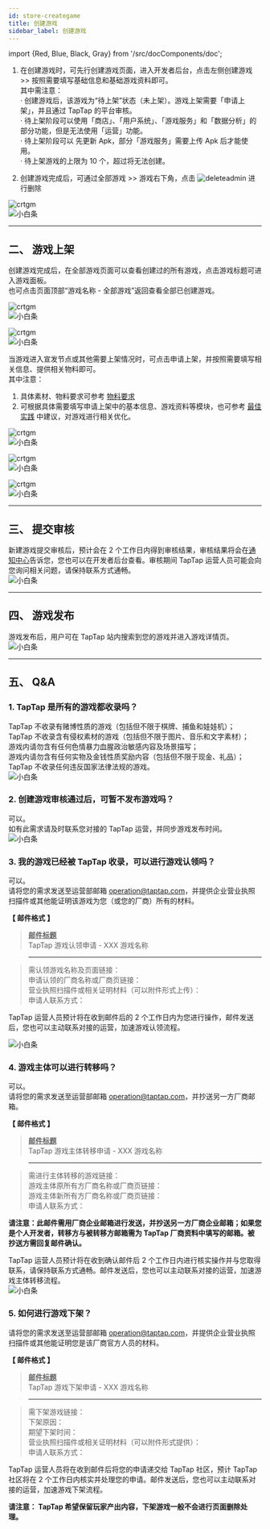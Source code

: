 ```yaml
---
id: store-creategame
title: 创建游戏
sidebar_label: 创建游戏
---
```


import {Red, Blue, Black, Gray} from '/src/docComponents/doc';

1. 在创建游戏时，可先行创建游戏页面，进入<Blue>开发者后台</Blue>，点击左侧<Blue>创建游戏</Blue>  >> 按照需要填写基础信息和基础游戏资料即可。  
其中需注意：  
·  创建游戏后，该游戏为“待上架”状态（未上架）。游戏上架需要「申请上架」，并且通过 TapTap 的平台审核。  
·  待上架阶段可以使用「商店」、「用户系统」、「游戏服务」和「数据分析」的部分功能，但是无法使用「运营」功能。  
·  待上架阶段可以 先更新 Apk，部分「游戏服务」需要上传 Apk 后才能使用。  
·  待上架游戏的上限为 10 个，超过将无法创建。    

2. 创建游戏完成后，可通过<Blue>全部游戏</Blue> >> 游戏右下角，点击 ![deleteadmin](https://img.tapimg.com/market/images/2e5c836549d866d6d44036d158095cbb.png)  进行删除

![crtgm](https://img.tapimg.com/market/images/0a41b9d29fb97632bf3306d7ca672198.png)  
![小白条](https://img.tapimg.com/market/images/c53d78b9b120276b53f82aebb0d01537.png)   

---

## **二、 游戏上架**  
创建游戏完成后，在<Blue>全部游戏</Blue>页面可以查看创建过的所有游戏，点击游戏标题可进入游戏面板。  
也可点击页面顶部“游戏名称 - 全部游戏”返回查看全部已创建游戏。    

![crtgm](https://img.tapimg.com/market/images/24e58157712d938614dbb3fdb8730e81.png)  
![小白条](https://img.tapimg.com/market/images/c53d78b9b120276b53f82aebb0d01537.png)   

![crtgm](https://img.tapimg.com/market/images/c34a32c42f86580cc6f9f1b68e386547.png)  
![小白条](https://img.tapimg.com/market/images/c53d78b9b120276b53f82aebb0d01537.png)   

当游戏进入宣发节点或其他需要上架情况时，可点击<Blue>申请上架</Blue>，并按照需要填写相关信息、提供相关物料即可。  
其中注意：  
1. 具体素材、物料要求可参考 [物料要求](http://www.taptap.com/developer/help_docs/7?id=42)    
2. 可根据具体需要填写<Blue>申请上架</Blue>中的<Blue>基本信息</Blue>、<Blue>游戏资料</Blue>等模块，也可参考 [最佳实践](/store/store-practice/) 中建议，对游戏进行相关优化。

![crtgm](https://img.tapimg.com/market/images/1a17cee5fb13dafe4c20c9edbe5dbfb2.png)  
![小白条](https://img.tapimg.com/market/images/c53d78b9b120276b53f82aebb0d01537.png)   

![crtgm](https://img.tapimg.com/market/images/e1cbd8f8e4e7502a8cf62b1623785e18.png)  
![小白条](https://img.tapimg.com/market/images/c53d78b9b120276b53f82aebb0d01537.png)   

![crtgm](https://img.tapimg.com/market/images/437eb06f1c3ca051f39be1a8d075642f.png)  
![小白条](https://img.tapimg.com/market/images/c53d78b9b120276b53f82aebb0d01537.png)   

---

## **三、 提交审核**  
新建游戏提交审核后，预计会在 2 个工作日内得到审核结果，审核结果将会在[通知中心](https://www.taptap.com/notifications?type=4&show_type=inbox)告诉您，您也可以在开发者后台查看。审核期间 TapTap 运营人员可能会向您询问相关问题，请保持联系方式通畅。  
![小白条](https://img.tapimg.com/market/images/c53d78b9b120276b53f82aebb0d01537.png)   

---

## **四、 游戏发布**  
游戏发布后，用户可在 TapTap 站内搜索到您的游戏并进入游戏详情页。  
![小白条](https://img.tapimg.com/market/images/c53d78b9b120276b53f82aebb0d01537.png)  

---

## **五、 Q&A**
### **1. TapTap 是所有的游戏都收录吗？**
TapTap 不收录有赌博性质的游戏（包括但不限于棋牌、捕鱼和娃娃机）；  
TapTap 不收录含有侵权素材的游戏（包括但不限于图片、音乐和文字素材）；  
游戏内请勿含有任何色情暴力血腥政治敏感内容及场景描写；  
游戏内请勿含有任何实物及金钱性质奖励内容（包括但不限于现金、礼品）；  
TapTap 不收录任何违反国家法律法规的游戏。  
![小白条](https://img.tapimg.com/market/images/c53d78b9b120276b53f82aebb0d01537.png)   

### **2. 创建游戏审核通过后，可暂不发布游戏吗？**
可以。  
如有此需求请及时联系您对接的 TapTap 运营，并同步游戏发布时间。  
![小白条](https://img.tapimg.com/market/images/c53d78b9b120276b53f82aebb0d01537.png)   

### **3. 我的游戏已经被 TapTap 收录，可以进行游戏认领吗？**
可以。  
请将您的需求发送至运营部邮箱 [operation@taptap.com](mailto:operation@taptap.com)，并提供企业营业执照扫描件或其他能证明该游戏为您（或您的厂商）所有的材料。  

**【 邮件格式 】**  
> **<u>邮件标题</u>**  
> TapTap 游戏认领申请  -  XXX 游戏名称  

> ---  

> 需认领游戏名称及页面链接：  
> 申请认领的厂商名称或厂商页链接：    
> 营业执照扫描件或相关证明材料<Gray>（可以附件形式上传）</Gray>：  
> 申请人联系方式：  

TapTap 运营人员预计将在收到邮件后的 2 个工作日内为您进行操作，邮件发送后，您也可以主动联系对接的运营，加速游戏认领流程。  

![小白条](https://img.tapimg.com/market/images/c53d78b9b120276b53f82aebb0d01537.png)   

### **4. 游戏主体可以进行转移吗？**  
可以。  
请将您的需求发送至运营部邮箱 [operation@taptap.com](mailto:operation@taptap.com)，并抄送另一方厂商邮箱。  

**【 邮件格式 】**  
> **<u>邮件标题</u>**    
> TapTap 游戏主体转移申请  -  XXX 游戏名称

> ---

> 需进行主体转移的游戏链接：  
> 游戏主体原所有方厂商名称或厂商页链接：  
> 游戏主体新所有方厂商名称或厂商页链接：  
> 申请人联系方式：

**请注意：此邮件需用厂商企业邮箱进行发送，并抄送另一方厂商企业邮箱；如果您是个人开发者，转移方与被转移方邮箱需为 TapTap 厂商资料中填写的邮箱。被抄送方需回复邮件确认。**  

TapTap 运营人员预计将在收到确认邮件后 2 个工作日内进行核实操作并与您取得联系，请保持联系方式通畅。邮件发送后，您也可以主动联系对接的运营，加速游戏主体转移流程。  
![小白条](https://img.tapimg.com/market/images/c53d78b9b120276b53f82aebb0d01537.png)   

### **5. 如何进行游戏下架？**  
请将您的需求发送至运营部邮箱 [operation@taptap.com](mailto:operation@taptap.com)，并提供企业营业执照扫描件或其他能证明您是该厂商官方人员的材料。  

**【 邮件格式 】**  
> **<u>邮件标题</u>**  
> TapTap 游戏下架申请  -  XXX 游戏名称

> ---

> 需下架游戏链接：  
> 下架原因：  
> 期望下架时间：  
> 营业执照扫描件或相关证明材料<Gray>（可以附件形式提供）</Gray>：  
> 申请人联系方式：

TapTap 运营人员将在收到邮件后将您的申请递交给 TapTap 社区，预计 TapTap 社区将在 2 个工作日内核实并处理您的申请。邮件发送后，您也可以主动联系对接的运营，加速游戏下架流程。  

**请注意： TapTap 希望保留玩家产出内容，下架游戏一般不会进行页面删除处理。**
